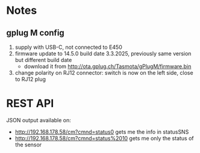 # Notes

## gplug M config
1. supply with USB-C, not connected to E450
1. firmware update to 14.5.0 build date 3.3.2025, previously same version but different build date
   * download it from http://ota.gplug.ch/Tasmota/gPlugM/firmware.bin
1. change polarity on RJ12 connector: switch is now on the left side, close to RJ12 plug

# REST API
JSON output available on:
* http://192.168.178.58/cm?cmnd=status0 gets me the info in statusSNS
* http://192.168.178.58/cm?cmnd=status%2010 gets me only the status of the sensor
